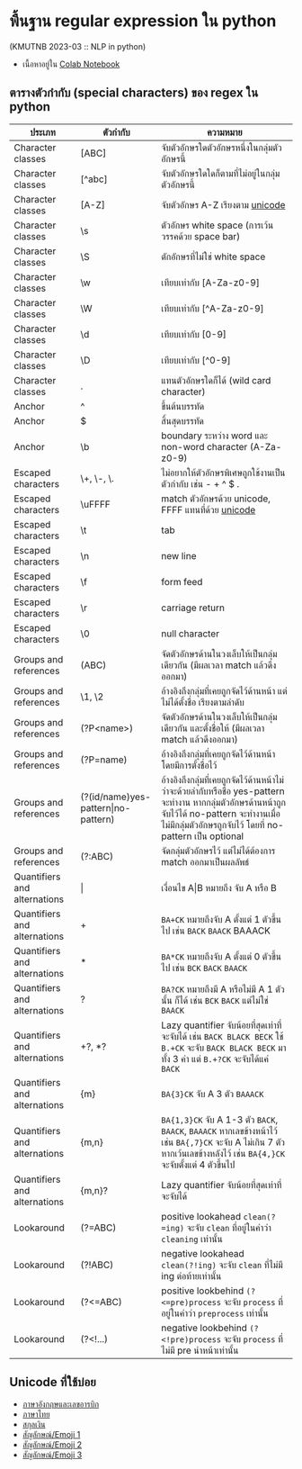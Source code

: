 # พื้นฐาน regular expression ใน python
(KMUTNB 2023-03 :: NLP in python)

- เนื้อหาอยู่ใน [Colab Notebook](https://colab.research.google.com/github/benzerer/python-regular-expression-guide/blob/main/regex.ipynb)

## ตารางตัวกำกับ (special characters) ของ regex ใน python

| ประเภท | ตัวกำกับ | ความหมาย |
| - | - | - |
| Character classes | [ABC] | จับตัวอักษรใดตัวอักษรหนึ่งในกลุ่มตัวอักษรนี้ |
| Character classes | [^abc] | จับตัวอักษรใดใดก็ตามที่ไม่อยู่ในกลุ่มตัวอักษรนี้ |
| Character classes | [A-Z] | จับตัวอักษร A-Z เรียงตาม [unicode](https://jrgraphix.net/r/Unicode/0020-007F) |
| Character classes | \s | ตัวอักษร white space (การเว้นวรรคด้วย space bar) |
| Character classes | \S | ตักอักษรที่ไม่ใช่ white space |
| Character classes | \w | เทียบเท่ากับ [A-Za-z0-9] |
| Character classes | \W | เทียบเท่ากับ [^A-Za-z0-9] |
| Character classes | \d | เทียบเท่ากับ [0-9] |
| Character classes | \D | เทียบเท่ากับ [^0-9] |
| Character classes | . | แทนตัวอักษรใดก็ได้ (wild card character) |
| Anchor | ^ | ขึ้นต้นบรรทัด |
| Anchor | \$ | สิ้นสุดบรรทัด |
| Anchor | \b | boundary ระหว่าง word และ non-word character (A-Za-z0-9) |
| Escaped characters | \\+, \\-, \\. | ไม่อยากให้ตัวอักษรพิเศษถูกใช้งานเป็นตัวกำกับ เช่น - + ^ $ . |
| Escaped characters | \uFFFF | match ตัวอักษรด้วย unicode, FFFF แทนที่ด้วย [unicode](https://jrgraphix.net/r/Unicode/0020-007F) |
| Escaped characters | \t | tab |
| Escaped characters | \n | new line |
| Escaped characters | \f | form feed |
| Escaped characters | \r | carriage return |
| Escaped characters | \0 | null character |
| Groups and references | (ABC) | จัดตัวอักษรด้านในวงเล็บให้เป็นกลุ่มเดียวกัน (มีผลเวลา match แล้วดึงออกมา) |
| Groups and references | \1, \2 | อ้างอิงถึงกลุ่มที่เคยถูกจัดไว้ด้านหน้า แต่ไม่ได้ตั้งชื่อ เรียงตามลำดับ |
| Groups and references | (?P\<name\>) | จัดตัวอักษรด้านในวงเล็บให้เป็นกลุ่มเดียวกัน และตั้งชื่อให้ (มีผลเวลา match แล้วดึงออกมา) |
| Groups and references | (?P=name) | อ้างอิงถึงกลุ่มที่เคยถูกจัดไว้ด้านหน้าโดยมีการตั้งชื่อไว้ |
| Groups and references | (?(id/name)yes-pattern\|no-pattern) | อ้างอิงถึงกลุ่มที่เคยถูกจัดไว้ด้านหน้าไม่ว่าจะด้วยลำกับหรือชื่อ yes-pattern จะทำงาน หากกลุ่มตัวอักษรด้านหน้าถูกจับไว้ได้ no-pattern จะทำงานเมื่อไม่มีกลุ่มตัวอักษรถูกจับไว้ โดยที่ no-pattern เป็น optional |
| Groups and references | (?:ABC) | จัดกลุ่มตัวอักษรไว้ แต่ไม่ได้ต้องการ match ออกมาเป็นผลลัพธ์ |
| Quantifiers and alternations | \| | เงื่อนไข A\|B หมายถึง จับ A หรือ B |
| Quantifiers and alternations | + | `BA+CK` หมายถึงจับ A ตั้งแต่ 1 ตัวขึ้นไป เช่น `BACK` `BAACK` BAAACK |
| Quantifiers and alternations | \* | `BA*CK` หมายถึงจับ A ตั้งแต่ 0 ตัวขึ้นไป เช่น `BCK` `BACK` `BAACK` |
| Quantifiers and alternations | ? | `BA?CK` หมายถึงมี A หรือไม่มี A 1 ตัวนั้น ก็ได้ เช่น `BCK` `BACK` แต่ไม่ใช่ `BAACK` |
| Quantifiers and alternations | +?, \*? | Lazy quantifier จับน้อยที่สุดเท่าที่จะจับได้ เช่น `BACK BLACK BECK` ใช้ `B.+CK` จะจับ `BACK BLACK BECK` มาทั้ง 3 คำ แต่ `B.+?CK` จะจับได้แค่ `BACK` |
| Quantifiers and alternations | {m} | `BA{3}CK` จับ A 3 ตัว `BAAACK` |
| Quantifiers and alternations | {m,n} | `BA{1,3}CK` จับ A 1-3 ตัว `BACK`, `BAACK`, `BAAACK` หากเลขข้างหน้าไว้ เช่น `BA{,7}CK` จะจับ A ไม่เกิน 7 ตัว หากเว้นเลขข้างหลังไว้ เช่น `BA{4,}CK` จะจับตั้งแต่ 4 ตัวขึ้นไป |
| Quantifiers and alternations | {m,n}? | Lazy quantifier จับน้อยที่สุดเท่าที่จะจับได้ |
| Lookaround | (?=ABC) | positive lookahead `clean(?=ing)` จะจับ `clean` ที่อยู่ในคำว่า `cleaning` เท่านั้น |
| Lookaround | (?!ABC) | negative lookahead `clean(?!ing)` จะจับ `clean` ที่ไม่มี ing ต่อท้ายเท่านั้น |
| Lookaround | (?<=ABC) | positive lookbehind `(?<=pre)process` จะจับ `process` ที่อยู่ในคำว่า `preprocess` เท่านั้น |
| Lookaround | (?<!...) | negative lookbehind `(?<!pre)process` จะจับ `process` ที่ไม่มี pre นำหน้าเท่านั้น |

## Unicode ที่ใช้บ่อย
- [ภาษาอังกฤษและเลขอารบิก](https://jrgraphix.net/r/Unicode/0020-007F)
- [ภาษาไทย](https://jrgraphix.net/r/Unicode/0E00-0E7F)
- [สกุลเงิน](https://jrgraphix.net/r/Unicode/20A0-20CF)
- [สัญลักษณ์/Emoji 1](https://jrgraphix.net/r/Unicode/2300-23FF)
- [สัญลักษณ์/Emoji 2](https://jrgraphix.net/r/Unicode/2600-26FF)
- [สัญลักษณ์/Emoji 3](https://jrgraphix.net/r/Unicode/2700-27BF)
